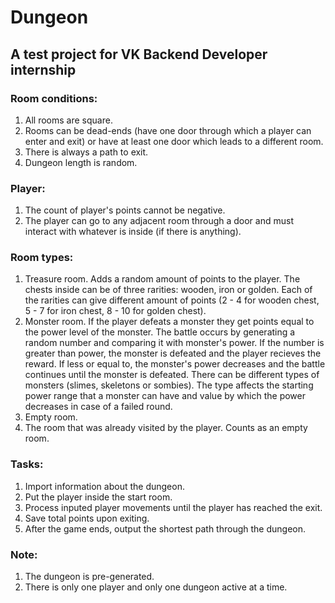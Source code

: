 # Dungeon
## A test project for VK Backend Developer internship
### Room conditions:
1. All rooms are square.
2. Rooms can be dead-ends (have one door through which a player can enter and exit) or have at least one door which leads to a different room.
3. There is always a path to exit.
4. Dungeon length is random.
### Player:
1. The count of player's points cannot be negative.
2. The player can go to any adjacent room through a door and must interact with whatever is inside (if there is anything).
### Room types:
1. Treasure room. Adds a random amount of points to the player. The chests inside can be of three rarities: wooden, iron or golden. Each of the rarities can give different amount of points
(2 - 4 for wooden chest, 5 - 7 for iron chest, 8 - 10 for golden chest).
2. Monster room. If the player defeats a monster they get points equal to the power level of the monster. The battle occurs by generating a random number and comparing it with monster's
power. If the number is greater than power, the monster is defeated and the player recieves the reward. If less or equal to, the monster's power decreases and the battle continues until
the monster is defeated. There can be different types of monsters (slimes, skeletons or sombies). The type affects the starting power range that a monster can have and value by which the power decreases
in case of a failed round.
3. Empty room.
4. The room that was already visited by the player. Counts as an empty room.
### Tasks:
1. Import information about the dungeon.
2. Put the player inside the start room.
3. Process inputed player movements until the player has reached the exit.
4. Save total points upon exiting.
5. After the game ends, output the shortest path through the dungeon.
### Note:
1. The dungeon is pre-generated.
2. There is only one player and only one dungeon active at a time.
